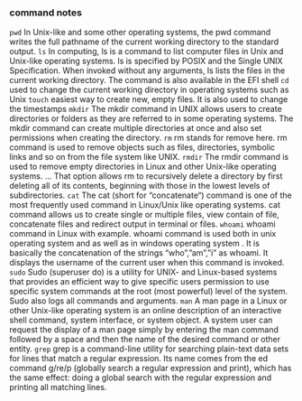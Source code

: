 ### command notes 
```pwd```
In Unix-like and some other operating systems, the pwd command writes the full pathname of the current working directory to the standard output.
```ls```
In computing, ls is a command to list computer files in Unix and Unix-like operating systems. ls is specified by POSIX and the Single UNIX Specification. When invoked without any arguments, ls lists the files in the current working directory. The command is also available in the EFI shell
```cd```
used to change the current working directory in operating systems such as Unix
```touch```
easiest way to create new, empty files. It is also used to change the timestamps
```mkdir```
The mkdir command in UNIX allows users to create directories or folders as they are referred to in some operating systems. The mkdir command can create multiple directories at once and also set permissions when creating the directory.
```rm```
rm stands for remove here. rm command is used to remove objects such as files, directories, symbolic links and so on from the file system like UNIX.
```rmdir```
The rmdir command is used to remove empty directories in Linux and other Unix-like operating systems. ... That option allows rm to recursively delete a directory by first deleting all of its contents, beginning with those in the lowest levels of subdirectories.
```cat```
The cat (short for “concatenate“) command is one of the most frequently used command in Linux/Unix like operating systems. cat command allows us to create single or multiple files, view contain of file, concatenate files and redirect output in terminal or files.
```whoami```
whoami command in Linux with example. whoami command is used both in unix operating system and as well as in windows operating system . It is basically the concatenation of the strings “who”,”am”,”i” as whoami. It displays the username of the current user when this command is invoked.
```sudo```
Sudo (superuser do) is a utility for UNIX- and Linux-based systems that provides an efficient way to give specific users permission to use specific system commands at the root (most powerful) level of the system. Sudo also logs all commands and arguments.
```man```
A man page in a Linux or other Unix-like operating system is an online description of an interactive shell command, system interface, or system object. A system user can request the display of a man page simply by entering the man command followed by a space and then the name of the desired command or other entity.
```grep```
grep is a command-line utility for searching plain-text data sets for lines that match a regular expression. Its name comes from the ed command g/re/p (globally search a regular expression and print), which has the same effect: doing a global search with the regular expression and printing all matching lines.

